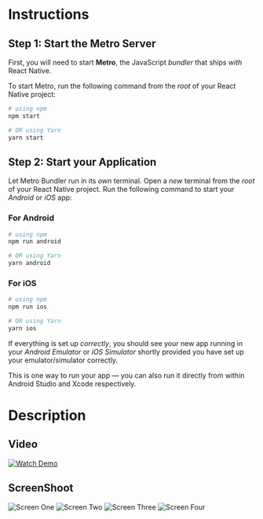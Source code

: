 # Instructions
## Step 1: Start the Metro Server

First, you will need to start **Metro**, the JavaScript _bundler_ that ships _with_ React Native.

To start Metro, run the following command from the _root_ of your React Native project:

```bash
# using npm
npm start

# OR using Yarn
yarn start
```

## Step 2: Start your Application

Let Metro Bundler run in its _own_ terminal. Open a _new_ terminal from the _root_ of your React Native project. Run the following command to start your _Android_ or _iOS_ app:

### For Android

```bash
# using npm
npm run android

# OR using Yarn
yarn android
```

### For iOS

```bash
# using npm
npm run ios

# OR using Yarn
yarn ios
```

If everything is set up _correctly_, you should see your new app running in your _Android Emulator_ or _iOS Simulator_ shortly provided you have set up your emulator/simulator correctly.

This is one way to run your app — you can also run it directly from within Android Studio and Xcode respectively.

# Description

## Video
[![Watch Demo](https://raw.githubusercontent.com/harkindey/Schedule-Picker/main/media/screen-1.jpg)](https://raw.githubusercontent.com/harkindey/Schedule-Picker/main/media/video.mov)

## ScreenShoot

![Screen One](https://raw.githubusercontent.com/harkindey/Schedule-Picker/main/media/screen-1.jpg)
![Screen Two](https://raw.githubusercontent.com/harkindey/Schedule-Picker/main/media/screen-2.jpg)
![Screen Three](https://raw.githubusercontent.com/harkindey/Schedule-Picker/main/media/screen-3.jpg)
![Screen Four](https://raw.githubusercontent.com/harkindey/Schedule-Picker/main/media/screen-4.jpg)

